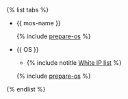 {% list tabs %}


- {{ mos-name }}

  {% include [prepare-os](../../prepare-os.md) %}


- {{ OS }}

    * {% include notitle [White IP list](../../configure-white-ip.md) %}

  {% include [prepare-os](../../prepare-os.md) %}

{% endlist %}